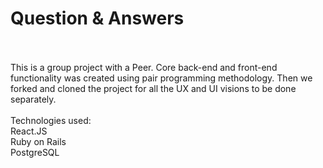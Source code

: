 # Question & Answers

<br/>
<br/>
This is a group project with a Peer. Core back-end and front-end functionality was created using pair programming methodology. Then we forked and cloned the project for all the UX and UI visions to be done separately.
<br/>
<br/>
Technologies used:<br/>
React.JS<br/>
Ruby on Rails<br/>
PostgreSQL<br/>
